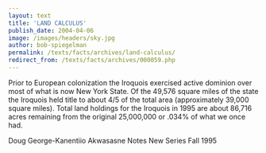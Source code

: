 ```yaml
---
layout: text
title: 'LAND CALCULUS'
publish_date: 2004-04-06
image: /images/headers/sky.jpg
author: bob-spiegelman
permalink: /texts/facts/archives/land-calculus/
redirect_from: /texts/facts/archives/000059.php
---
```


Prior to European colonization the Iroquois exercised active dominion over most of what is now New York State. Of the 49,576 square miles of the state the Iroquois held title to about 4/5 of the total area (approximately 39,000 square miles). Total land holdings for the Iroquois in 1995 are about 86,716 acres remaining from the original 25,000,000 or .034% of what we once had.

Doug George-Kanentiio
Akwasasne Notes New Series
Fall 1995
